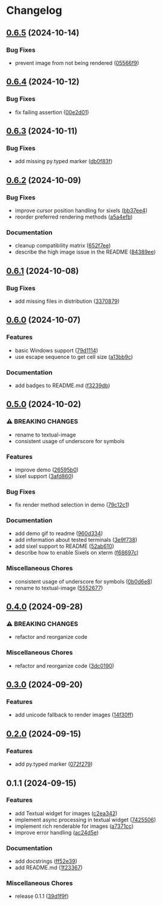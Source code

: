 # Changelog

## [0.6.5](https://github.com/lnqs/textual-image/compare/v0.6.4...v0.6.5) (2024-10-14)


### Bug Fixes

* prevent image from not being rendered ([05566f9](https://github.com/lnqs/textual-image/commit/05566f93e34dff8fa84035b9865f15aaf4d55cbe))

## [0.6.4](https://github.com/lnqs/textual-image/compare/v0.6.3...v0.6.4) (2024-10-12)


### Bug Fixes

* fix failing assertion ([00e2d01](https://github.com/lnqs/textual-image/commit/00e2d010a57b8d02f9eb2db371132b109e5c51b2))

## [0.6.3](https://github.com/lnqs/textual-image/compare/v0.6.2...v0.6.3) (2024-10-11)


### Bug Fixes

* add missing py.typed marker ([db0f83f](https://github.com/lnqs/textual-image/commit/db0f83f90b37bedaba5e064ebd7a020b7673a74e))

## [0.6.2](https://github.com/lnqs/textual-image/compare/v0.6.1...v0.6.2) (2024-10-09)


### Bug Fixes

* improve cursor position handling for sixels ([bb37ee4](https://github.com/lnqs/textual-image/commit/bb37ee41d3b7c27d7f826ae704c2bd96845c6218))
* reorder preferred rendering methods ([a5a4efb](https://github.com/lnqs/textual-image/commit/a5a4efb80253e589071c26ea8339eed8283be88f))


### Documentation

* cleanup compatibility matrix ([652f7ee](https://github.com/lnqs/textual-image/commit/652f7ee91b7a6b6fd30b122ae756999ac37a308d))
* describe the high image issue in the README ([84389ee](https://github.com/lnqs/textual-image/commit/84389ee1eb14502cefaa44358cac8ba739834bc5))

## [0.6.1](https://github.com/lnqs/textual-image/compare/v0.6.0...v0.6.1) (2024-10-08)


### Bug Fixes

* add missing files in distribution ([3370879](https://github.com/lnqs/textual-image/commit/33708793bb3a7437d72bfa3279d4858ec03e9683))

## [0.6.0](https://github.com/lnqs/textual-image/compare/v0.5.0...v0.6.0) (2024-10-07)


### Features

* basic Windows support ([79d1114](https://github.com/lnqs/textual-image/commit/79d1114df02c86f583c089b33710d62d492642c4))
* use escape sequence to get cell size ([a13bb9c](https://github.com/lnqs/textual-image/commit/a13bb9c768011e67e4a743a04584357d2bcbc320))


### Documentation

* add badges to README.md ([f3239db](https://github.com/lnqs/textual-image/commit/f3239db1b40673f69ded016f046d59fff05599ac))

## [0.5.0](https://github.com/lnqs/textual-image/compare/v0.4.0...v0.5.0) (2024-10-02)


### ⚠ BREAKING CHANGES

* rename to textual-image
* consistent usage of underscore for symbols

### Features

* improve demo ([26595b0](https://github.com/lnqs/textual-image/commit/26595b037d08ebb89ca230913dfa78dbf275d002))
* sixel support ([3afd860](https://github.com/lnqs/textual-image/commit/3afd860a345c9409f4f95ad3059d348fd5993057))


### Bug Fixes

* fix render method selection in demo ([79c12c1](https://github.com/lnqs/textual-image/commit/79c12c1946cd9f5a78b0f0bcb9698d8f81586f4c))


### Documentation

* add demo gif to readme ([960d334](https://github.com/lnqs/textual-image/commit/960d334e9e6d10550ccd97a9037cae893c6a7fc4))
* add information about tested terminals ([3e9f738](https://github.com/lnqs/textual-image/commit/3e9f73811b5ffc2c203f500f0a60c295d1ae5b47))
* add sixel support to README ([52ab610](https://github.com/lnqs/textual-image/commit/52ab6104016bf4eeca7e881957df0f9e562e6286))
* describe how to enable Sixels on xterm ([f68697c](https://github.com/lnqs/textual-image/commit/f68697cd6e359bc4a883d7e090dc05e3faf0183e))


### Miscellaneous Chores

* consistent usage of underscore for symbols ([0b0d6e8](https://github.com/lnqs/textual-image/commit/0b0d6e80676b5b79a7dd8bff9ad8386e1a56dfa0))
* rename to textual-image ([5552677](https://github.com/lnqs/textual-image/commit/5552677a070058ead5d2240030b9da6a489e8f88))

## [0.4.0](https://github.com/lnqs/textual-image/compare/v0.3.0...v0.4.0) (2024-09-28)


### ⚠ BREAKING CHANGES

* refactor and reorganize code

### Miscellaneous Chores

* refactor and reorganize code ([3dc0190](https://github.com/lnqs/textual-image/commit/3dc01907e8dc005e34f567b80915e0ac0d91dd5e))

## [0.3.0](https://github.com/lnqs/textual-image/compare/v0.2.0...v0.3.0) (2024-09-20)


### Features

* add unicode fallback to render images ([14f30ff](https://github.com/lnqs/textual-image/commit/14f30ff65a0fa65b7984b26039f298bd46286b3d))

## [0.2.0](https://github.com/lnqs/textual-image/compare/v0.1.1...v0.2.0) (2024-09-15)


### Features

* add py.typed marker ([072f279](https://github.com/lnqs/textual-image/commit/072f27922ca904d13792934f3487a379cad7eb14))

## 0.1.1 (2024-09-15)


### Features

* add Textual widget for images ([c2ea342](https://github.com/lnqs/textual-image/commit/c2ea342d500cf535f8304845dc313f86d878c4da))
* implement async processing in textual widget ([7425506](https://github.com/lnqs/textual-image/commit/742550648854c5ea8042c6553f1e813e13adcb08))
* implement rich renderable for images ([a7371cc](https://github.com/lnqs/textual-image/commit/a7371cc64da8fc5bf6768c639d67d03ca1ef7ff6))
* improve error handling ([ac24d5e](https://github.com/lnqs/textual-image/commit/ac24d5e477ff8338be9c29c2f99257d3c05181c7))


### Documentation

* add docstrings ([ff52e39](https://github.com/lnqs/textual-image/commit/ff52e3907fcf06cc7ba24b282ba2b097cf4b0f4c))
* add README.md ([1f23367](https://github.com/lnqs/textual-image/commit/1f23367bbae06d8fb0916b114e7494c9cda61004))


### Miscellaneous Chores

* release 0.1.1 ([39d1f9f](https://github.com/lnqs/textual-image/commit/39d1f9f6b2608e029c59de5f0bb13f6604828790))
